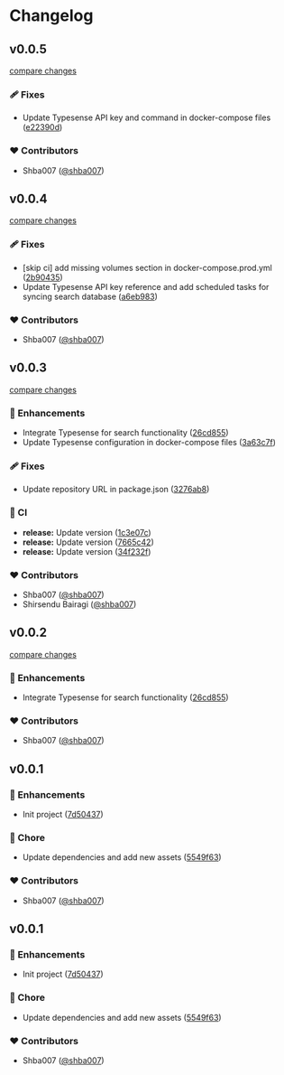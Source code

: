 # Changelog

## v0.0.5

[compare changes](https://github.com/algostract/red-cat-muse/compare/v0.0.4...v0.0.5)

### 🩹 Fixes

- Update Typesense API key and command in docker-compose files ([e22390d](https://github.com/algostract/red-cat-muse/commit/e22390d))

### ❤️ Contributors

- Shba007 ([@shba007](https://github.com/shba007))

## v0.0.4

[compare changes](https://github.com/algostract/red-cat-muse/compare/v0.0.3...v0.0.4)

### 🩹 Fixes

- [skip ci] add missing volumes section in docker-compose.prod.yml ([2b90435](https://github.com/algostract/red-cat-muse/commit/2b90435))
- Update Typesense API key reference and add scheduled tasks for syncing search database ([a6eb983](https://github.com/algostract/red-cat-muse/commit/a6eb983))

### ❤️ Contributors

- Shba007 ([@shba007](https://github.com/shba007))

## v0.0.3

[compare changes](https://github.com/algostract/red-cat-muse/compare/v0.0.1...v0.0.3)

### 🚀 Enhancements

- Integrate Typesense for search functionality ([26cd855](https://github.com/algostract/red-cat-muse/commit/26cd855))
- Update Typesense configuration in docker-compose files ([3a63c7f](https://github.com/algostract/red-cat-muse/commit/3a63c7f))

### 🩹 Fixes

- Update repository URL in package.json ([3276ab8](https://github.com/algostract/red-cat-muse/commit/3276ab8))

### 🤖 CI

- **release:** Update version ([1c3e07c](https://github.com/algostract/red-cat-muse/commit/1c3e07c))
- **release:** Update version ([7665c42](https://github.com/algostract/red-cat-muse/commit/7665c42))
- **release:** Update version ([34f232f](https://github.com/algostract/red-cat-muse/commit/34f232f))

### ❤️ Contributors

- Shba007 ([@shba007](https://github.com/shba007))
- Shirsendu Bairagi ([@shba007](https://github.com/shba007))

## v0.0.2

[compare changes](https://github.com/shba007/red-cat-muse/compare/v0.0.1...v0.0.2)

### 🚀 Enhancements

- Integrate Typesense for search functionality ([26cd855](https://github.com/shba007/red-cat-muse/commit/26cd855))

### ❤️ Contributors

- Shba007 ([@shba007](https://github.com/shba007))

## v0.0.1

### 🚀 Enhancements

- Init project ([7d50437](https://github.com/shba007/red-cat-muse/commit/7d50437))

### 🏡 Chore

- Update dependencies and add new assets ([5549f63](https://github.com/shba007/red-cat-muse/commit/5549f63))

### ❤️ Contributors

- Shba007 ([@shba007](https://github.com/shba007))

## v0.0.1

### 🚀 Enhancements

- Init project ([7d50437](https://github.com/shba007/red-cat-muse/commit/7d50437))

### 🏡 Chore

- Update dependencies and add new assets ([5549f63](https://github.com/shba007/red-cat-muse/commit/5549f63))

### ❤️ Contributors

- Shba007 ([@shba007](https://github.com/shba007))
